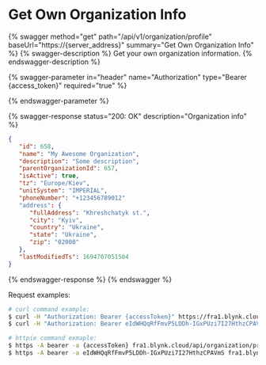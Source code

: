 # Get Own Organization Info



{% swagger method="get" path="/api/v1/organization/profile" baseUrl="https://{server_address}" summary="Get Own Organization Info" %}
{% swagger-description %}
Get your own organization information.
{% endswagger-description %}

{% swagger-parameter in="header" name="Authorization" type="Bearer {access_token}" required="true" %}

{% endswagger-parameter %}

{% swagger-response status="200: OK" description="Organization info" %}
```json
{
   "id": 658,
   "name": "My Awesome Organization",
   "description": "Some description",
   "parentOrganizationId": 657,
   "isActive": true,
   "tz": "Europe/Kiev",
   "unitSystem": "IMPERIAL",
   "phoneNumber": "+123456789012"
   "address": {
      "fullAddress": "Khreshchatyk st.",
      "city": "Kyiv",
      "country": "Ukraine",
      "state": "Ukraine",
      "zip": "02000"
   },
   "lastModifiedTs": 1694707051504
}
```
{% endswagger-response %}
{% endswagger %}

Request examples:

```bash
# curl command example:
$ curl -H "Authorization: Bearer {accessToken}" https://fra1.blynk.cloud/api/v1/organization/profile
$ curl -H "Authorization: Bearer eIdWHQqRfFmvP5LDDh-IGxPUzi7I27HthzCPAVmS" https://fra1.blynk.cloud/api/organization/profile

# httpie command exmaple:
$ https -A bearer -a {accessToken} fra1.blynk.cloud/api/organization/profile
$ https -A bearer -a eIdWHQqRfFmvP5LDDh-IGxPUzi7I27HthzCPAVmS fra1.blynk.cloud/api/v1/organization/profile
```
